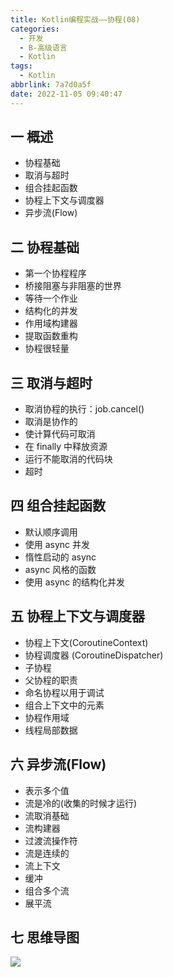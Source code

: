 ```yaml
---
title: Kotlin编程实战——协程(08)
categories:
  - 开发
  - B-高级语言
  - Kotlin
tags:
  - Kotlin
abbrlink: 7a7d0a5f
date: 2022-11-05 09:40:47
---
```

## 一 概述

* 协程基础
* 取消与超时
* 组合挂起函数
* 协程上下文与调度器
* 异步流(Flow)

<!--more-->

## 二 协程基础

* 第一个协程程序
* 桥接阻塞与非阻塞的世界
* 等待一个作业
* 结构化的并发
* 作用域构建器
* 提取函数重构
* 协程很轻量

## 三 取消与超时

* 取消协程的执行：job.cancel()
* 取消是协作的
* 使计算代码可取消
* 在 finally 中释放资源
* 运行不能取消的代码块
* 超时

## 四 组合挂起函数

* 默认顺序调用
* 使用 async 并发
* 惰性启动的 async
* async 风格的函数
* 使用 async 的结构化并发

## 五  协程上下文与调度器

* 协程上下文(CoroutineContext)
* 协程调度器 (CoroutineDispatcher)
* 子协程
* 父协程的职责
* 命名协程以用于调试
* 组合上下文中的元素
* 协程作用域
* 线程局部数据

## 六 异步流(Flow)

* 表示多个值
* 流是冷的(收集的时候才运行)
* 流取消基础
* 流构建器
* 过渡流操作符
* 流是连续的
* 流上下文
* 缓冲
* 组合多个流
* 展平流

## 七 思维导图

![][1]

[1]:https://raw.githubusercontent.com/PGzxc/CDN/master/blog-kotlin/kotlin-learn-struct-8.png